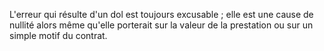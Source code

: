 L'erreur qui résulte d'un dol est toujours excusable ; elle est une cause de nullité alors même qu'elle porterait sur la valeur de la prestation ou sur un simple motif du contrat.
